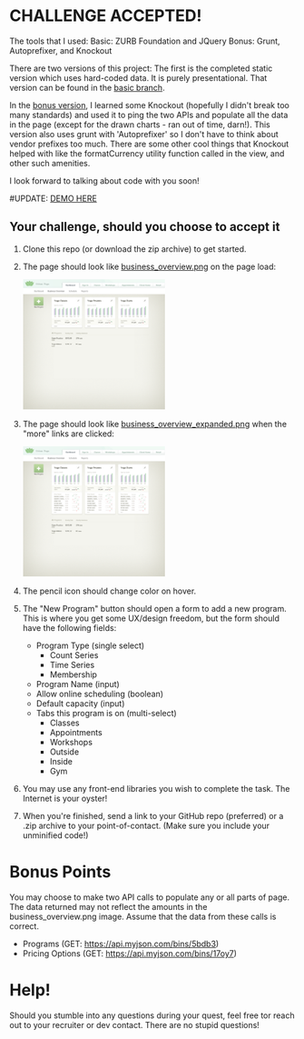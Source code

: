 # CHALLENGE ACCEPTED!

The tools that I used:
Basic: ZURB Foundation and JQuery
Bonus: Grunt, Autoprefixer, and Knockout

There are two versions of this project: The first is the completed static version which uses hard-coded data. It is purely presentational. That version can be found in the [basic branch](https://github.com/pndpo/homework/tree/basic "Hehe basic branches").

In the [bonus version](https://github.com/pndpo/homework/tree/bonus), I learned some Knockout (hopefully I didn't break too many standards) and used it to ping the two APIs and populate all the data in the page (except for the drawn charts - ran out of time, darn!). This version also uses grunt with 'Autoprefixer' so I don't have to think about vendor prefixes too much.
There are some other cool things that Knockout helped with like the formatCurrency utility function called in the view, and other such amenities.

I look forward to talking about code with you soon!

#UPDATE: [DEMO HERE](https://dl.dropboxusercontent.com/u/20307477/views/index.html)


## Your challenge, should you choose to accept it
1. Clone this repo (or download the zip archive) to get started.
2. The page should look like [business_overview.png](business_overview.png) on the page load:
    
    <img src="business_overview.png" alt="alt text" width="250"/>
3. The page should look like [business_overview_expanded.png](business_overview_expanded.png) when the "more" links are clicked:
    
    <img src="business_overview_expanded.png" alt="alt text" width="250"/>
4. The pencil icon should change color on hover.
5. The "New Program" button should open a form to add a new program. This is where you get some UX/design freedom, but the form should have the following fields:
    - Program Type (single select)
        + Count Series
        + Time Series
        + Membership
    - Program Name (input)
    - Allow online scheduling (boolean)
    - Default capacity (input)
    - Tabs this program is on (multi-select)
        + Classes
        + Appointments
        + Workshops
        + Outside
        + Inside
        + Gym
6. You may use any front-end libraries you wish to complete the task. The Internet is your oyster!
7. When you're finished, send a link to your GitHub repo (preferred) or a .zip archive to your point-of-contact. (Make sure you include your unminified code!)

# Bonus Points
You may choose to make two API calls to populate any or all parts of page. The data returned may not reflect the amounts in the business_overview.png image. Assume that the data from these calls is correct.
  - Programs (GET: https://api.myjson.com/bins/5bdb3)
  - Pricing Options (GET: https://api.myjson.com/bins/17oy7)

# Help!
Should you stumble into any questions during your quest, feel free tor reach out to your recruiter or dev contact. There are no stupid questions!
